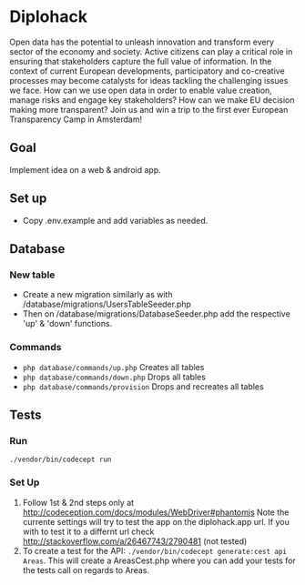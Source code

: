 # Diplohack

Open data has the potential to unleash innovation and transform every sector of the economy and society. Active citizens can play a critical role in ensuring that stakeholders capture the full value of information. In the context of current European developments, participatory and co-creative processes may become catalysts for ideas tackling the challenging issues we face. How can we use open data in order to enable value creation, manage risks and engage key stakeholders? How can we make EU decision making more transparent? Join us and win a trip to the first ever European Transparency Camp in Amsterdam!

## Goal
Implement idea on a web & android app.

## Set up
- Copy .env.example and add variables as needed.

## Database
### New table
- Create a new migration similarly as with /database/migrations/UsersTableSeeder.php
- Then on /database/migrations/DatabaseSeeder.php add the respective 'up' & 'down' functions.
### Commands
- `php database/commands/up.php` Creates all tables
- `php database/commands/down.php` Drops all tables
- `php database/commands/provision` Drops and recreates all tables

## Tests
### Run
`./vendor/bin/codecept run`

### Set Up
1. Follow 1st & 2nd steps only at http://codeception.com/docs/modules/WebDriver#phantomjs Note the currente settings will try to test the app on the diplohack.app url. If you with to test it to a differnt url check http://stackoverflow.com/a/26467743/2790481 (not tested)
2. To create a test for the API: `./vendor/bin/codecept generate:cest api Areas`. This will create a AreasCest.php where you can add your tests for the tests call on regards to Areas.
